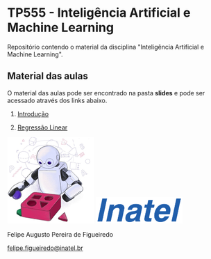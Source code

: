 # TP555 - Inteligência Artificial e Machine Learning

Repositório contendo o material da disciplina "Inteligência Artificial e Machine Learning".

## Material das aulas

O material das aulas pode ser encontrado na pasta **slides** e pode ser acessado através dos links abaixo.

1. [Introdução](https://github.com/zz4fap/tp555-ml/blob/main/slides/TP555_Introdu%C3%A7%C3%A3o.pdf)

2. [Regressão Linear](https://github.com/zz4fap/tp555-ml/blob/main/slides/TP555_Regress%C3%A3o_Linear.pdf)

<img src="/figures/ml_logo1.png" width="200px"> <img src="/figures/inatel_logo.png" width="200px">

Felipe Augusto Pereira de Figueiredo

felipe.figueiredo@inatel.br
